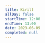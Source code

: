 ```yaml
---
title: Kirill
allDay: false
startTime: 12:00
endTime: 13:00
date: 2023-06-09
completed: null
---
```

